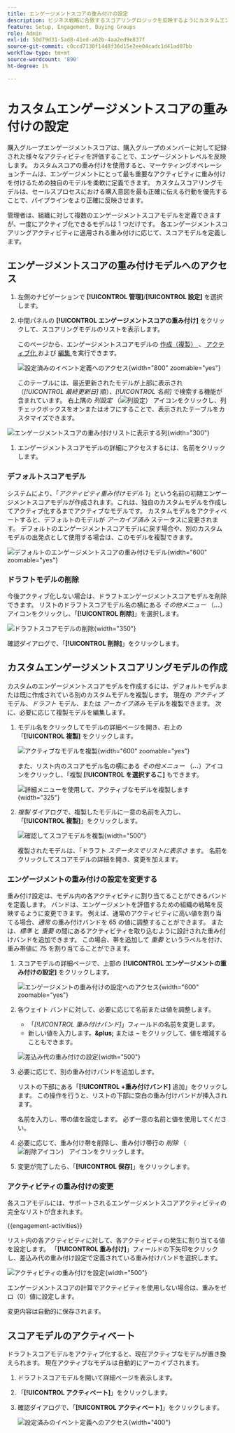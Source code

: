 ```yaml
---
title: エンゲージメントスコアの重み付けの設定
description: ビジネス戦略に合致するスコアリングロジックを反映するようにカスタムエンゲージメントスコアの重み付けを設定する方法について説明します。
feature: Setup, Engagement, Buying Groups
role: Admin
exl-id: 50d79d31-5ad8-41ed-a62b-4aa2ed9e837f
source-git-commit: c0ccd7130f14d8f36d15e2ee04cadc1d41ad07bb
workflow-type: tm+mt
source-wordcount: '890'
ht-degree: 1%

---
```


# カスタムエンゲージメントスコアの重み付けの設定

購入グループエンゲージメントスコアは、購入グループのメンバーに対して記録された様々なアクティビティを評価することで、エンゲージメントレベルを反映します。 カスタムスコアの重み付けを使用すると、マーケティングオペレーションチームは、エンゲージメントにとって最も重要なアクティビティに重み付けを付けるための独自のモデルを柔軟に定義できます。 カスタムスコアリングモデルは、セールスプロセスにおける購入意図を最も正確に伝える行動を優先することで、パイプラインをより正確に反映させます。

管理者は、組織に対して複数のエンゲージメントスコアモデルを定義できますが、一度にアクティブ化できるモデルは 1 つだけです。 各エンゲージメントスコアリングアクティビティに適用される重み付けに応じて、スコアモデルを定義します。

## エンゲージメントスコアの重み付けモデルへのアクセス

1. 左側のナビゲーションで **[!UICONTROL 管理]**/**[!UICONTROL 設定]** を選択します。

1. 中間パネルの **[!UICONTROL エンゲージメントスコアの重み付け]** をクリックして、スコアリングモデルのリストを表示します。

   このページから、エンゲージメントスコアモデルの [ 作成（複製） ](#create-an-engagement-score-model)、[ アクティブ化 ](#activate-a-score-model) および [ 編集 ](#change-the-engagement-weighting-settings) を実行できます。

   ![ 設定済みのイベント定義へのアクセス ](./assets/configuration-engagement-scoring-list.png){width="800" zoomable="yes"}

   このテーブルには、最近更新されたモデルが上部に表示され（_[!UICONTROL 最終更新日]_ 順）、_[!UICONTROL 名前]_ で検索する機能が含まれています。 右上隅の _列設定_ （![ 列設定 ](../assets/do-not-localize/icon-column-settings.svg)） アイコンをクリックし、列チェックボックスをオンまたはオフにすることで、表示されたテーブルをカスタマイズできます。

![ エンゲージメントスコアの重み付けリストに表示する列 ](./assets/configuration-engagement-scoring-list-columns.png){width="300"}

1. エンゲージメントスコアモデルの詳細にアクセスするには、名前をクリックします。

### デフォルトスコアモデル

システムにより、「_アクティビティ重み付けモデル 1_」という名前の初期エンゲージメントスコアモデルが作成されます。これは、独自のカスタムモデルを作成してアクティブ化するまでアクティブなモデルです。 カスタムモデルをアクティベートすると、デフォルトのモデルが _アーカイブ済み_ ステータスに変更されます。 デフォルトのエンゲージメントスコアモデルに戻す場合や、別のカスタムモデルの出発点として使用する場合は、このモデルを複製できます。

![ デフォルトのエンゲージメントスコアの重み付けモデル ](./assets/configuration-engagement-scoring-model-default.png){width="600" zoomable="yes"}

### ドラフトモデルの削除

今後アクティブ化しない場合は、ドラフトエンゲージメントスコアモデルを削除できます。 リストのドラフトスコアモデル名の横にある _その他メニュー_ （***...***）アイコンをクリックし、「**[!UICONTROL 削除]**」を選択します。

![ ドラフトスコアモデルの削除 ](./assets/configuration-engagement-scoring-model-more-delete.png){width="350"}

確認ダイアログで、「**[!UICONTROL 削除]**」をクリックします。

## カスタムエンゲージメントスコアリングモデルの作成

カスタムのエンゲージメントスコアモデルを作成するには、デフォルトモデルまたは既に作成されている別のカスタムモデルを複製します。 現在の _アクティブ_ モデル、_ドラフト_ モデル、または _アーカイブ済み_ モデルを複製できます。 次に、必要に応じて複製モデルを編集します。

1. モデル名をクリックしてモデルの詳細ページを開き、右上の「**[!UICONTROL 複製]** をクリックします。

   ![ アクティブなモデルを複製 ](./assets/configuration-engagement-scoring-model-duplicate.png){width="600" zoomable="yes"}

   また、リスト内のスコアモデル名の横にある _その他メニュー_ （***...***）アイコンをクリックし、「複製 **[!UICONTROL を選択するこ]** もできます。

   ![ 詳細メニューを使用して、アクティブなモデルを複製します ](./assets/configuration-engagement-scoring-model-more-duplicate.png){width="325"}

1. _複製_ ダイアログで、複製したモデルに一意の名前を入力し、「**[!UICONTROL 複製]**」をクリックします。

   ![ 確認してスコアモデルを複製 ](./assets/configuration-engagement-scoring-model-duplicate-dialog.png){width="500"}

   複製されたモデルは、「ドラフト _ステータスでリストに表示さ_ ます。 名前をクリックしてスコアモデルの詳細を開き、変更を加えます。

### エンゲージメントの重み付けの設定を変更する

重み付け設定は、モデル内の各アクティビティに割り当てることができるバンドを定義します。 バンドは、エンゲージメントを評価するための組織の戦略を反映するように変更できます。 例えば、通常のアクティビティに高い値を割り当てる場合、_通常_ の重み付けバンドを 65 の値に調整することができます。 または、_標準_ と _重要_ の間にあるアクティビティを取り込むように設計された重み付けバンドを追加できます。 この場合、帯を追加して _重要_ というラベルを付け、重み帯値に 75 を割り当てることができます。

1. スコアモデルの詳細ページで、上部の **[!UICONTROL エンゲージメントの重み付けの設定]** をクリックします。

   ![ エンゲージメントの重み付けの設定へのアクセス ](./assets/configuration-engagement-scoring-model-weight-settings-button.png){width="600" zoomable="yes"}

1. 各ウェイト バンドに対して、必要に応じて名前または値を調整します。

   * 「_[!UICONTROL 重み付けバンド]_」フィールドの名前を変更します。
   * 新しい値を入力します。**&amp;plus;** または **−** をクリックして、値を増減することもできます。

   ![ 差込み代の重み付けの設定 ](./assets/configuration-engagement-scoring-model-weight-settings.png){width="500"}

1. 必要に応じて、別の重み付けバンドを追加します。

   リストの下部にある「**[!UICONTROL +重み付けバンド]** 追加」をクリックします。 この操作を行うと、リストの下部に空白の重み付けバンドが挿入されます。

   名前を入力し、帯の値を設定します。 必ず一意の名前と値を使用してください。

1. 必要に応じて、重み付け帯を削除し、重み付け帯行の _削除_ （![ 削除アイコン ](../assets/do-not-localize/icon-delete-outline.svg)） アイコンをクリックします。

1. 変更が完了したら、「**[!UICONTROL 保存]**」をクリックします。

### アクティビティの重み付けの変更

各スコアモデルには、サポートされるエンゲージメントスコアアクティビティの完全なリストが含まれます。

{{engagement-activities}}

リスト内の各アクティビティに対して、各アクティビティの発生に割り当てる値を設定します。 「**[!UICONTROL 重み付け]**」フィールドの下矢印をクリックし、差込み代の重み付け設定で定義されている重み付けバンドを選択します。

![ アクティビティの重み付けを設定 ](./assets/configuration-engagement-scoring-model-set-activity-weighting.png){width="500"}

エンゲージメントスコアの計算でアクティビティを使用しない場合は、重みをゼロ（0）値に設定します。

変更内容は自動的に保存されます。

## スコアモデルのアクティベート

ドラフトスコアモデルをアクティブ化すると、現在アクティブなモデルが置き換えられます。 現在アクティブなモデルは自動的にアーカイブされます。

1. ドラフトスコアモデルを開いて詳細ページを表示します。

1. 「**[!UICONTROL アクティベート]**」をクリックします。

1. 確認ダイアログで、「**[!UICONTROL アクティベート]**」をクリックします。

   ![ 設定済みのイベント定義へのアクセス ](./assets/configuration-engagement-scoring-activate-dialog.png){width="400"}
